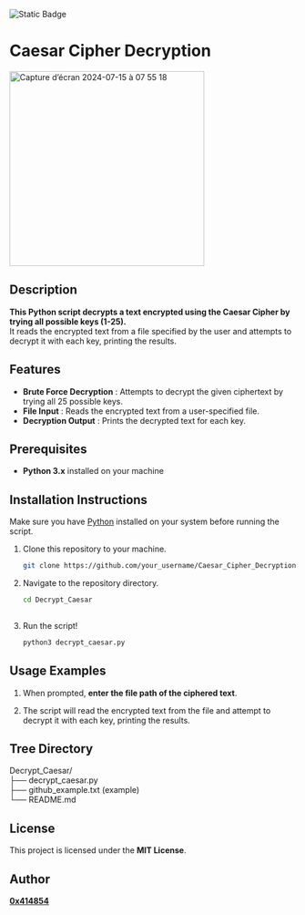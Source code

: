 ![Static Badge](https://img.shields.io/badge/python-%233776ab?logo=python&logoColor=white)

# Caesar Cipher Decryption

<img width="342" alt="Capture d’écran 2024-07-15 à 07 55 18" src="https://github.com/user-attachments/assets/51907e27-b129-4541-b8a0-b3a6887e1547">


## **Description**
**This Python script decrypts a text encrypted using the Caesar Cipher by trying all possible keys (1-25).**
<br>It reads the encrypted text from a file specified by the user and attempts to decrypt it with each key, printing the results.

## **Features**
- **Brute Force Decryption** : Attempts to decrypt the given ciphertext by trying all 25 possible keys.
- **File Input** : Reads the encrypted text from a user-specified file.
- **Decryption Output** : Prints the decrypted text for each key.

## **Prerequisites**
- **Python 3.x** installed on your machine

## **Installation Instructions**
Make sure you have [Python](https://www.python.org/downloads/) installed on your system before running the script.

1. Clone this repository to your machine.
   
   ```bash
   git clone https://github.com/your_username/Caesar_Cipher_Decryption.git

2. Navigate to the repository directory.

   ```bash
   cd Decrypt_Caesar
  
3. Run the script!

   ```bash
   python3 decrypt_caesar.py

## **Usage Examples**

1.  When prompted, **enter the file path of the ciphered text**.
   
2. The script will read the encrypted text from the file and attempt to decrypt it with each key, printing the results.

## **Tree Directory**

Decrypt_Caesar/
<br>├── decrypt_caesar.py
<br>├── github_example.txt (example)
<br>└── README.md

## **License**
This project is licensed under the **MIT License**.

## **Author**
[**0x414854**](https://github.com/0x414854)
